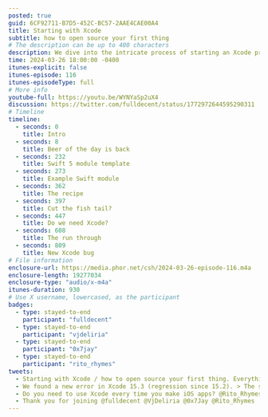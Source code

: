 ```yaml
---
posted: true
guid: 6CF92711-B7D5-452C-BC57-2AAE4CAE00A4
title: Starting with Xcode
subtitle: how to open source your first thing
# The description can be up to 400 characters
description: We dive into the intricate process of starting an Xcode project using Swift. We explore the best practices for setting up a Swift Module Template, troubleshooting common issues, and navigating Xcode's quirks. Tune in for a hands-on demonstration.
time: 2024-03-26 18:00:00 -0400
itunes-explicit: false
itunes-episode: 116
itunes-episodeType: full
# More info
youtube-full: https://youtu.be/WYNYaSp2uX4
discussion: https://twitter.com/fulldecent/status/1772972644595290311
# Timeline
timeline:
  - seconds: 0
    title: Intro
  - seconds: 8
    title: Beer of the day is back
  - seconds: 232
    title: Swift 5 module template
  - seconds: 273
    title: Example Swift module
  - seconds: 362
    title: The recipe
  - seconds: 397
    title: Cut the fish tail?
  - seconds: 447
    title: Do we need Xcode?
  - seconds: 608
    title: The run through
  - seconds: 809
    title: New Xcode bug
# File information
enclosure-url: https://media.phor.net/csh/2024-03-26-episode-116.m4a
enclosure-length: 19277034
enclosure-type: "audio/x-m4a"
itunes-duration: 930
# Use X username, lowercased, as the participant
badges:
  - type: stayed-to-end
    participant: "fulldecent"
  - type: stayed-to-end
    participant: "vjdeliria"
  - type: stayed-to-end
    participant: "0x7jay"
  - type: stayed-to-end
    participant: "rito_rhymes"
tweets:
  - Starting with Xcode / how to open source your first thing. Everything I learned from @CocoaPods @cocoacontrols and stealing their ideas for starting projects. https://youtu.be/WYNYaSp2uX4
  - We found a new error in Xcode 15.3 (regression since 15.2). > The selected package cannot be a direct ancestor of the project. And then we show the workaround for your clean project folder layout. [SCREENSHOT]
  - Do you need to use Xcode every time you make iOS apps? @Rito_Rhymes. No, you can use @appcode and @FastlaneTools. But do you actually need to install Xcode command line stuff? Yes.
  - Thank you for joining @fulldecent @VjDeliria @0x7Jay @Rito_Rhymes
---
```


<!--end of quick notes-->
